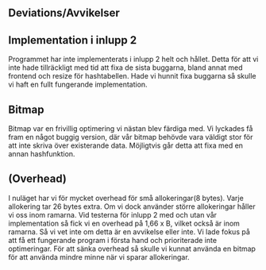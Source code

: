Deviations/Avvikelser
---------------------

Implementation i inlupp 2
-------------------------
Programmet har inte implementerats i inlupp 2 helt och hållet. Detta för att vi inte hade tillräckligt med tid att fixa de sista buggarna, bland annat med frontend och resize för hashtabellen. Hade vi hunnit fixa buggarna så skulle vi haft en fullt fungerande implementation.

Bitmap
------
Bitmap var en frivillig optimering vi nästan blev färdiga med. Vi lyckades få fram en något buggig version, där vår bitmap behövde vara väldigt stor för att inte skriva över existerande data. Möjligtvis går detta att fixa med en annan hashfunktion.

(Overhead)
----------
I nuläget har vi för mycket overhead för små allokeringar(8 bytes). Varje allokering tar 26 bytes extra. Om vi dock använder större allokeringar håller vi oss inom ramarna. Vid testerna för inlupp 2 med och utan vår implementation så fick vi en overhead på 1,66 x B, vilket också är inom ramarna. Så vi vet inte om detta är en avvikelse eller inte.
Vi lade fokus på att få ett fungerande program i första hand och prioriterade inte optimeringar. För att sänka overhead så skulle vi kunnat använda en bitmap för att använda mindre minne när vi sparar allokeringar.
